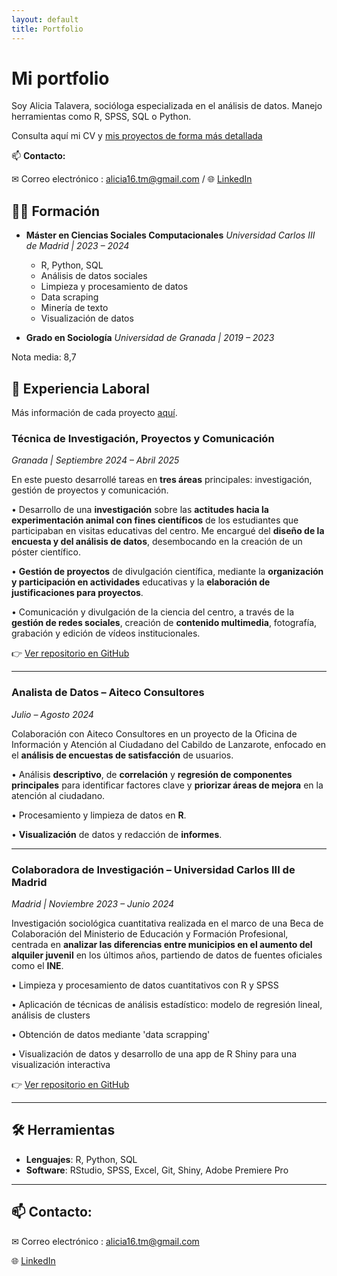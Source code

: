 ```yaml
---
layout: default
title: Portfolio
---
```


# Mi portfolio

Soy Alicia Talavera, socióloga especializada en el análisis de datos. Manejo herramientas como R, SPSS, SQL o Python.

Consulta aquí mi CV y [mis proyectos de forma más detallada](https://aliciatm.github.io/portfolio/proyectos/)

📫 **Contacto:** 

✉ Correo electrónico : alicia16.tm@gmail.com / 🌐 [LinkedIn](https://www.linkedin.com/in/alicia-talavera-marcos-12060427b/)

<p>
  <a href="https://github.com/tuusuario" target="_blank" title="GitHub">
    <i class="fab fa-github fa-2x"></i>
  </a>
  <a href="https://linkedin.com/in/tuusuario" target="_blank" title="LinkedIn">
    <i class="fab fa-linkedin fa-2x"></i>
  </a>
  <a href="mailto:tucorreo@example.com" title="Email">
    <i class="fas fa-envelope fa-2x"></i>
  </a>
</p>

<!-- Cargar iconos de Font Awesome -->
<link rel="stylesheet" href="https://cdnjs.cloudflare.com/ajax/libs/font-awesome/6.5.0/css/all.min.css">


## 👩‍🎓 Formación

- **Máster en Ciencias Sociales Computacionales**
*Universidad Carlos III de Madrid | 2023 – 2024* 
  - R, Python, SQL  
  - Análisis de datos sociales  
  - Limpieza y procesamiento de datos  
  - Data scraping  
  - Minería de texto  
  - Visualización de datos

- **Grado en Sociología**
*Universidad de Granada | 2019 – 2023*

Nota media: 8,7

## 💼 Experiencia Laboral


Más información de cada proyecto [aquí](https://aliciatm.github.io/portfolio/proyectos/).

### Técnica de Investigación, Proyectos y Comunicación  
*Granada | Septiembre 2024 – Abril 2025*

En este puesto desarrollé tareas en **tres áreas** principales: investigación, gestión de proyectos y comunicación.

• Desarrollo de una **investigación** sobre las **actitudes hacia la experimentación animal con fines científicos** de los estudiantes que participaban en visitas educativas del centro. Me encargué del **diseño de la encuesta y del análisis de datos**, desembocando en la creación de un póster científico.

• **Gestión de proyectos** de divulgación científica, mediante la **organización y participación en actividades** educativas y la **elaboración de justificaciones para proyectos**.

• Comunicación y divulgación de la ciencia del centro, a través de la **gestión de redes sociales**, creación de **contenido multimedia**, fotografía, grabación y edición de vídeos institucionales.

👉 [Ver repositorio en GitHub](https://github.com/aliciatm/Sintaxis-TFG-alquiler-jovenes)

---

### Analista de Datos – Aiteco Consultores  
*Julio – Agosto 2024*

Colaboración con Aiteco Consultores en un proyecto de la Oficina de Información y Atención al Ciudadano del Cabildo
de Lanzarote, enfocado en el **análisis de encuestas de satisfacción** de usuarios.

• Análisis **descriptivo**, de **correlación** y **regresión de componentes principales** para identificar factores clave y
**priorizar áreas de mejora** en la atención al ciudadano.

• Procesamiento y limpieza de datos en **R**.

• **Visualización** de datos y redacción de **informes**.


---

### Colaboradora de Investigación – Universidad Carlos III de Madrid  
*Madrid | Noviembre 2023 – Junio 2024*

Investigación sociológica cuantitativa realizada en el marco de una Beca de Colaboración del Ministerio de Educación y
Formación Profesional, centrada en **analizar las diferencias entre municipios en el aumento del alquiler juvenil** en los
últimos años, partiendo de datos de fuentes oficiales como el **INE**.

• Limpieza y procesamiento de datos cuantitativos con R y SPSS

• Aplicación de técnicas de análisis estadístico: modelo de regresión lineal, análisis de clusters

• Obtención de datos mediante 'data scrapping'

• Visualización de datos y desarrollo de una app de R Shiny para una visualización interactiva


👉 [Ver repositorio en GitHub](https://github.com/aliciatm/TFM_2024_aliciatm)

---

## 🛠️ Herramientas

- **Lenguajes**: R, Python, SQL
- **Software**: RStudio, SPSS, Excel, Git, Shiny, Adobe Premiere Pro

---

## 📫 Contacto: 

✉ Correo electrónico : alicia16.tm@gmail.com

🌐 [LinkedIn](https://www.linkedin.com/in/alicia-talavera-marcos-12060427b/)
